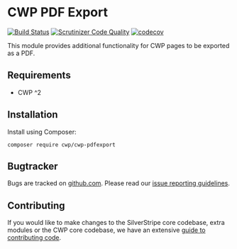 # CWP PDF Export

[![Build Status](https://travis-ci.org/silverstripe/cwp-pdfexport.svg?branch=master)](https://travis-ci.org/silverstripe/cwp-pdfexport)
[![Scrutinizer Code Quality](https://scrutinizer-ci.com/g/silverstripe/cwp-pdfexport/badges/quality-score.png?b=master)](https://scrutinizer-ci.com/g/silverstripe/cwp-pdfexport/?branch=master)
[![codecov](https://codecov.io/gh/silverstripe/cwp-pdfexport/branch/master/graph/badge.svg)](https://codecov.io/gh/silverstripe/cwp-pdfexport)

This module provides additional functionality for CWP pages to be exported as a PDF.

## Requirements

* CWP ^2

## Installation

Install using Composer:

```
composer require cwp/cwp-pdfexport
```

## Bugtracker

Bugs are tracked on [github.com](https://github.com/silverstripe/cwp-pdfexport/issues). Please read our
[issue reporting guidelines](https://docs.silverstripe.org/en/contributing/issues_and_bugs/).

## Contributing

If you would like to make changes to the SilverStripe core codebase, extra modules or the CWP core codebase, we have
an extensive [guide to contributing code](https://docs.silverstripe.org/en/contributing/code).
